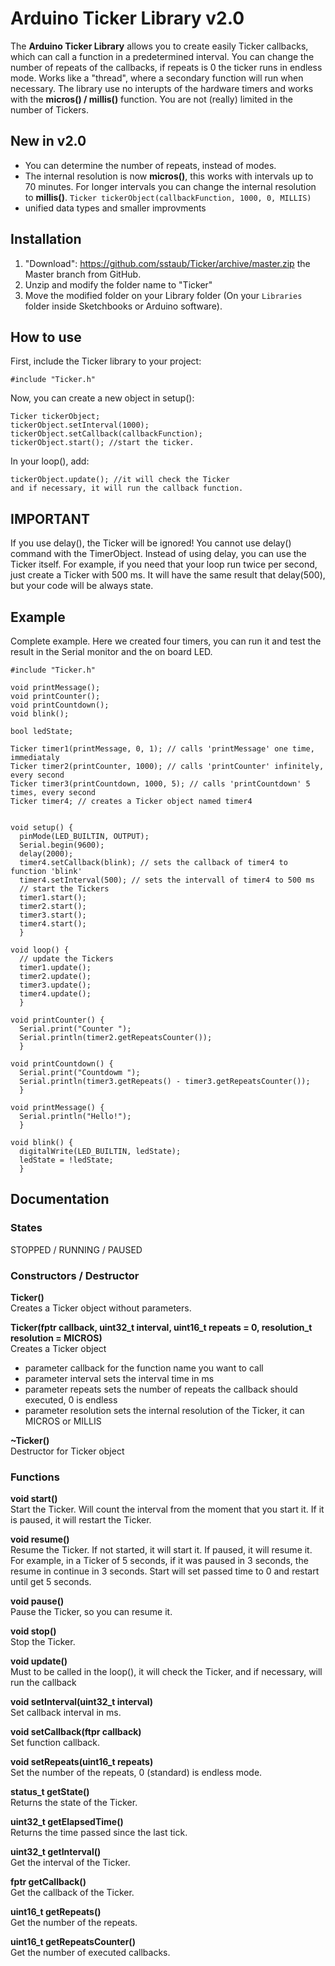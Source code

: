 # Arduino Ticker Library v2.0

The **Arduino Ticker Library** allows you to create easily Ticker callbacks, which can call a function in a predetermined interval. You can change the number of repeats of the callbacks, if repeats is 0 the ticker runs in endless mode. Works like a "thread", where a secondary function will run when necessary. The library use no interupts of the hardware timers and works with the **micros() / millis()** function. You are not (really) limited in the number of Tickers.

## New in v2.0
- You can determine the number of repeats, instead of modes.
- The internal resolution is now **micros()**, this works with intervals up to 70 minutes. For longer intervals you can change the internal resolution to **millis()**. ``` Ticker tickerObject(callbackFunction, 1000, 0, MILLIS) ```
- unified data types and smaller improvments


## Installation

1. "Download": https://github.com/sstaub/Ticker/archive/master.zip the Master branch from GitHub.
2. Unzip and modify the folder name to "Ticker"
3. Move the modified folder on your Library folder (On your `Libraries` folder inside Sketchbooks or Arduino software).


## How to use

First, include the Ticker library to your project:

```
#include "Ticker.h"
```

Now, you can create a new object in setup():

```
Ticker tickerObject; 
tickerObject.setInterval(1000);
tickerObject.setCallback(callbackFunction);
tickerObject.start(); //start the ticker.
```

In your loop(), add:

```
tickerObject.update(); //it will check the Ticker 
and if necessary, it will run the callback function.
```


## IMPORTANT
If you use delay(), the Ticker will be ignored! You cannot use delay() command with the TimerObject. Instead of using delay, you can use the Ticker itself. For example, if you need that your loop run twice per second, just create a Ticker with 500 ms. It will have the same result that delay(500), but your code will be always state.

## Example

Complete example. Here we created four timers, you can run it and test the result in the Serial monitor and the on board LED.

```
#include "Ticker.h"

void printMessage();
void printCounter();
void printCountdown();
void blink();

bool ledState;

Ticker timer1(printMessage, 0, 1); // calls 'printMessage' one time, immediataly
Ticker timer2(printCounter, 1000); // calls 'printCounter' infinitely, every second
Ticker timer3(printCountdown, 1000, 5); // calls 'printCountdown' 5 times, every second
Ticker timer4; // creates a Ticker object named timer4


void setup() {
  pinMode(LED_BUILTIN, OUTPUT);
  Serial.begin(9600);
  delay(2000);
  timer4.setCallback(blink); // sets the callback of timer4 to function 'blink'
  timer4.setInterval(500); // sets the intervall of timer4 to 500 ms
  // start the Tickers
  timer1.start();
  timer2.start();
  timer3.start();
  timer4.start();
  }

void loop() {
  // update the Tickers
  timer1.update();
  timer2.update();
  timer3.update();
  timer4.update();
  }

void printCounter() {
  Serial.print("Counter ");
  Serial.println(timer2.getRepeatsCounter());
  }

void printCountdown() {
  Serial.print("Countdowm ");
  Serial.println(timer3.getRepeats() - timer3.getRepeatsCounter());
  }

void printMessage() {
  Serial.println("Hello!");
  }

void blink() {
  digitalWrite(LED_BUILTIN, ledState);
  ledState = !ledState;
  }
```

## Documentation

### States
STOPPED / RUNNING / PAUSED

### Constructors / Destructor
**Ticker()**<br>
Creates a Ticker object without parameters.

**Ticker(fptr callback, uint32_t interval, uint16_t repeats = 0, resolution_t resolution = MICROS)**<br>
Creates a Ticker object
- parameter callback for the function name you want to call
- parameter interval sets the interval time in ms
- parameter repeats sets the number of repeats the callback should executed, 0 is endless
- parameter resolution sets the internal resolution of the Ticker, it can MICROS or MILLIS

**~Ticker()**<br>
Destructor for Ticker object
	
### Functions

**void start()**<br>
Start the Ticker. Will count the interval from the moment that you start it. If it is paused, it will restart the Ticker.

**void resume()**<br>
Resume the Ticker. If not started, it will start it. If paused, it will resume it. For example, in a Ticker of 5 seconds, if it was paused in 3 seconds, the resume in continue in 3 seconds. Start will set passed time to 0 and restart until get 5 seconds.

**void pause()**<br>
Pause the Ticker, so you can resume it.

**void stop()**<br>
Stop the Ticker.

**void update()**<br>
Must to be called in the loop(), it will check the Ticker, and if necessary, will run the callback

**void setInterval(uint32_t interval)**<br>
Set callback interval in ms.

**void setCallback(ftpr callback)**<br>
Set function callback.

**void setRepeats(uint16_t repeats)**<br>
Set the number of the repeats, 0 (standard) is endless mode.

**status_t getState()**<br>
Returns the state of the Ticker.

**uint32_t getElapsedTime()**<br>
Returns the time passed since the last tick.

**uint32_t getInterval()**<br>
Get the interval of the Ticker.

**fptr getCallback()**<br>
Get the callback of the Ticker.

**uint16_t getRepeats()**<br>
Get the number of the repeats.

**uint16_t getRepeatsCounter()**<br>
Get the number of executed callbacks.



